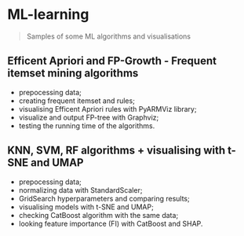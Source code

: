 # ML-learning
> Samples of some ML algorithms and visualisations

## Efficent Apriori and FP-Growth - Frequent itemset mining algorithms

- prepocessing data;
- creating frequent itemset and rules;
- visualising Efficent Apriori rules with PyARMViz library;
- visualize and output FP-tree with Graphviz;
- testing the running time of the algorithms.

## KNN, SVM, RF algorithms + visualising with t-SNE and UMAP

- prepocessing data;
- normalizing data with StandardScaler;
- GridSearch hyperparameters and comparing results;
- visualising models with t-SNE and UMAP;
- checking CatBoost algorithm with the same data;
- looking feature importance (FI) with CatBoost and SHAP.
